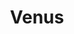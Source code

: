 ---
title: Venus
gen: Veneris
gender: f.
over: Olympian goddess of love and beauty
romanang: Venus
greekang: Aphrodite
greek: Αφροδιτη
---